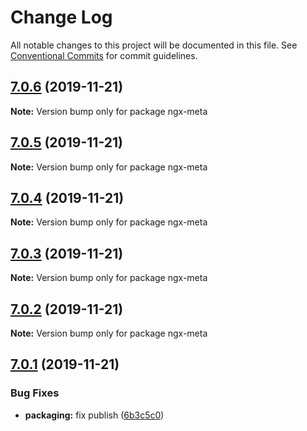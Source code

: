 # Change Log

All notable changes to this project will be documented in this file.
See [Conventional Commits](https://conventionalcommits.org) for commit guidelines.

## [7.0.6](https://github.com/fulls1z3/ngx-meta/compare/v7.0.5...v7.0.6) (2019-11-21)

**Note:** Version bump only for package ngx-meta





## [7.0.5](https://github.com/fulls1z3/ngx-meta/compare/v7.0.4...v7.0.5) (2019-11-21)

**Note:** Version bump only for package ngx-meta





## [7.0.4](https://github.com/fulls1z3/ngx-meta/compare/v7.0.3...v7.0.4) (2019-11-21)

**Note:** Version bump only for package ngx-meta





## [7.0.3](https://github.com/fulls1z3/ngx-meta/compare/v7.0.2...v7.0.3) (2019-11-21)

**Note:** Version bump only for package ngx-meta





## [7.0.2](https://github.com/fulls1z3/ngx-meta/compare/v7.0.1...v7.0.2) (2019-11-21)

**Note:** Version bump only for package ngx-meta





## [7.0.1](https://github.com/fulls1z3/ngx-meta/compare/v6.0.0-rc.1...v7.0.1) (2019-11-21)


### Bug Fixes

* **packaging:** fix publish ([6b3c5c0](https://github.com/fulls1z3/ngx-meta/commit/6b3c5c0ecccecffd866e60ca8b25c84260624b89))

